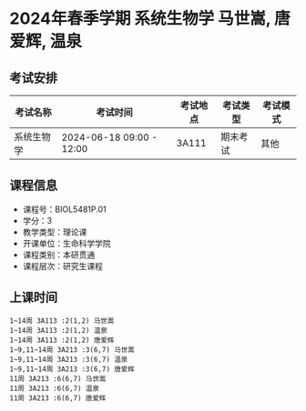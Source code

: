 # 2024年春季学期 系统生物学 马世嵩, 唐爱辉, 温泉




## 考试安排

| 考试名称 | 考试时间 | 考试地点 | 考试类型 | 考试模式 |
| -------- | -------- | -------- | -------- | -------- |
| 系统生物学 | 2024-06-18 09:00 - 12:00 | 3A111 | 期末考试 | 其他 |





## 课程信息

- 课程号：BIOL5481P.01
- 学分：3
- 教学类型：理论课
- 开课单位：生命科学学院
- 课程类别：本研贯通
- 课程层次：研究生课程

## 上课时间

```
1~14周 3A113 :2(1,2) 马世嵩
1~14周 3A113 :2(1,2) 温泉
1~14周 3A113 :2(1,2) 唐爱辉
1~9,11~14周 3A213 :3(6,7) 马世嵩
1~9,11~14周 3A213 :3(6,7) 温泉
1~9,11~14周 3A213 :3(6,7) 唐爱辉
11周 3A213 :6(6,7) 马世嵩
11周 3A213 :6(6,7) 温泉
11周 3A213 :6(6,7) 唐爱辉
```

